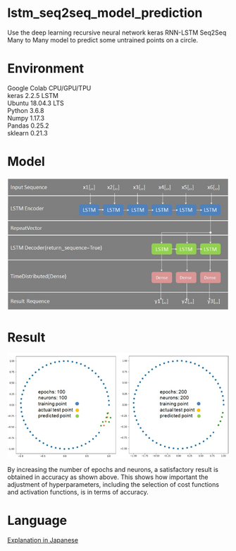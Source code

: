 # lstm_seq2seq_model_prediction
 Use the deep learning recursive neural network keras RNN-LSTM Seq2Seq Many to Many model to predict some untrained points on a circle.

# Environment
Google Colab CPU/GPU/TPU<br>
keras 2.2.5 LSTM<br>
Ubuntu 18.04.3 LTS<br>
Python 3.6.8<br>
Numpy 1.17.3<br>
Pandas 0.25.2<br>
sklearn 0.21.3

# Model
![alt text](https://github.com/soarbear/lstm_seq2seq_model_prediction/blob/master/lstm_seq2seq_model.jpg)

# Result
![alt text](https://github.com/soarbear/lstm_seq2seq_model_prediction/blob/master/lstm_seq2seq_model_prediction.jpg)

By increasing the number of epochs and neurons, a satisfactory result is obtained in accuracy as shown above. This shows how important the adjustment of hyperparameters, including the selection of cost functions and activation functions, is in terms of accuracy.

# Language
<a href="https://memo.soarcloud.com/lstm-seq2seq%e3%83%a2%e3%83%87%e3%83%ab%e5%ae%9f%e8%a3%85/">Explanation in Japanese</a>
